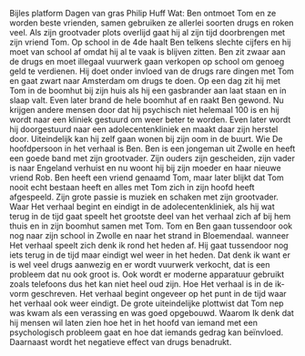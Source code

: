 Bijles platform
Dagen van gras
Philip Huff
Wat:
Ben ontmoet Tom en ze worden beste vrienden, samen gebruiken ze allerlei soorten drugs en roken veel. Als zijn grootvader plots overlijd gaat hij al zijn tijd doorbrengen met zijn vriend Tom. Op school in de 4de haalt Ben telkens slechte cijfers en hij moet van school af omdat hij al te vaak is blijven zitten. Ben zit zwaar aan de drugs en moet illegaal vuurwerk gaan verkopen op school om genoeg geld te verdienen. Hij doet onder invloed van de drugs rare dingen met Tom en gaat zwart naar Amsterdam om drugs te doen. Op een dag zit hij met Tom in de boomhut bij zijn huis als hij een gasbrander aan laat staan en in slaap valt. Even later brand de hele boomhut af en raakt Ben gewond. Nu krijgen andere mensen door dat hij psychisch niet helemaal 100 is en hij wordt naar een kliniek gestuurd om weer beter te worden. Even later wordt hij doorgestuurd naar een adolecentenkliniek en maakt daar zijn herstel door. Uiteindelijk kan hij zelf gaan wonen bij zijn oom in de buurt.
Wie
De hoofdpersoon in het verhaal is Ben. Ben is een jongeman uit Zwolle en heeft een goede band met zijn grootvader. Zijn ouders zijn gescheiden, zijn vader is naar Engeland verhuist en nu woont hij bij zijn moeder en haar nieuwe vriend Rob. Ben heeft een vriend genaamd Tom, maar later blijkt dat Tom nooit echt bestaan heeft en alles met Tom zich in zijn hoofd heeft afgespeeld. Zijn grote passie is muziek en schaken met zijn grootvader.
Waar
Het verhaal begint en eindigt in de adolecentenkliniek, als hij wat terug in de tijd gaat speelt het grootste deel van het verhaal zich af bij hem thuis en in zijn boomhut samen met Tom. Tom en Ben gaan tussendoor ook nog naar zijn school in Zwolle en naar het strand in Bloemendaal.
wanneer
Het verhaal speelt zich denk ik rond het heden af. Hij gaat tussendoor nog iets terug in de tijd maar eindigt wel weer in het heden. Dat denk ik want er is wel veel drugs aanwezig en er wordt vuurwerk verkocht, dat is een probleem dat nu ook groot is. Ook wordt er moderne apparatuur gebruikt zoals telefoons dus het kan niet heel oud zijn.
Hoe
Het verhaal is in de ik-vorm geschreven.  Het verhaal begint ongeveer op het punt in de tijd waar het verhaal ook weer eindigt. De grote uiteindelijke plottwist dat Tom nep was kwam als een verassing en was goed opgebouwd.
Waarom
Ik denk dat hij mensen wil laten zien hoe het in het hoofd van iemand met een psychologisch probleem gaat en hoe dat iemands gedrag kan beïnvloed. Daarnaast wordt het negatieve effect van drugs benadrukt.
